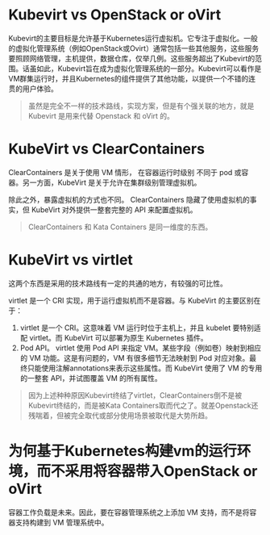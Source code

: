# Kubevirt vs OpenStack or oVirt

Kubevirt的主要目标是允许基于Kubernetes运行虚拟机。它专注于虚拟化。一般的虚拟化管理系统（例如OpenStack或Ovirt）通常包括一些其他服务，这些服务要照顾网络管理，主机提供，数据仓库，仅举几例。这些服务超出了Kubevirt的范围。话虽如此，Kubevirt旨在成为虚拟化管理系统的一部分。Kubevirt可以看作是VM群集运行时，并且Kubernetes的组件提供了其他功能，以提供一个不错的连贯的用户体验。

> 虽然是完全不一样的技术路线，实现方案，但是有个强关联的地方，就是 Kubevirt 是用来代替 Openstack 和 oVirt 的。

# KubeVirt vs ClearContainers


ClearContainers 是关于使用 VM 情形， 在容器运行时级别 不同于 pod 或容器。另一方面，KubeVirt 是关于允许在集群级别管理虚拟机。

除此之外，暴露虚拟机的方式也不同。 ClearContainers 隐藏了使用虚拟机的事实，但 KubeVirt 对外提供一整套完整的 API 来配置虚拟机。

> ClearContainers 和 Kata Containers 是同一维度的东西。

# KubeVirt vs virtlet

这两个东西是采用的技术路线有一定的共通的地方，有较强的可比性。

virtlet 是一个 CRI 实现，用于运行虚拟机而不是容器。与 KubeVirt 的主要区别在于：

1. virtlet 是一个 CRI。这意味着 VM 运行时位于主机上，并且 kubelet 要特别适配 virtlet。而 KubeVirt 可以部署为原生 Kubernetes 插件。
2. Pod API。 virtlet 使用 Pod API 来指定 VM。某些字段（例如卷）映射到相应的 VM 功能。这是有问题的，VM 有很多细节无法映射到 Pod 对应对象。最终只能使用注解annotations来表示这些属性。而 KubeVirt 使用了 VM 的专用的一整套 API，并试图覆盖 VM 的所有属性。

> 因为上述种种原因Kubevirt终结了virtlet，ClearContainers倒不是被Kubevirt终结的，而是被Kata Containers取而代之了。就差Openstack还残喘着，但被完全取代或部分使用场景被取代是大势所趋。

# 为何基于Kubernetes构建vm的运行环境，而不采用将容器带入OpenStack or oVirt

容器工作负载是未来。因此，要在容器管理系统之上添加 VM 支持，而不是将容器支持构建到 VM 管理系统中。